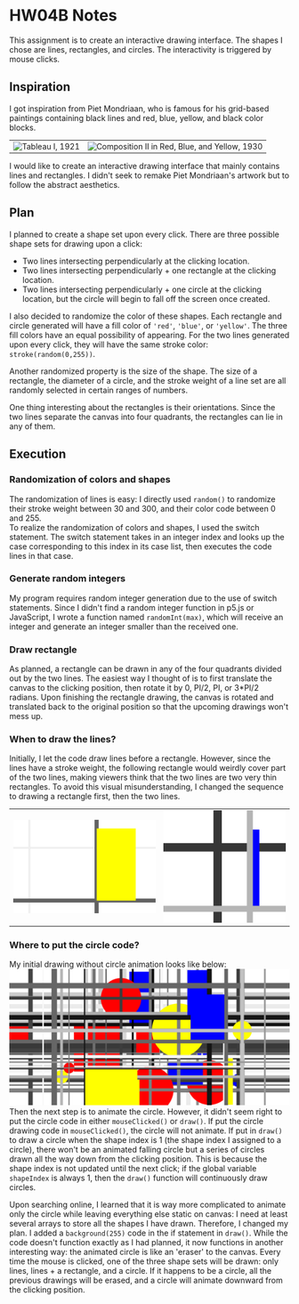 # HW04B Notes

This assignment is to create an interactive drawing interface. The shapes I chose are lines, rectangles, and circles. The interactivity is triggered by mouse clicks. 

## Inspiration
I got inspiration from Piet Mondriaan, who is famous for his grid-based paintings containing black lines and red, blue, yellow, and black color blocks. 
<table>
  <tr>
    <td>
      <img src='https://upload.wikimedia.org/wikipedia/commons/thumb/3/36/Tableau_I%2C_by_Piet_Mondriaan.jpg/800px-Tableau_I%2C_by_Piet_Mondriaan.jpg' alt='Tableau I, 1921'>
    </td>
    <td>
      <img src='https://upload.wikimedia.org/wikipedia/commons/thumb/a/a4/Piet_Mondriaan%2C_1930_-_Mondrian_Composition_II_in_Red%2C_Blue%2C_and_Yellow.jpg/1024px-Piet_Mondriaan%2C_1930_-_Mondrian_Composition_II_in_Red%2C_Blue%2C_and_Yellow.jpg' alt='Composition II in Red, Blue, and Yellow, 1930'>
    </td>
  </tr>
</table>

I would like to create an interactive drawing interface that mainly contains lines and rectangles. I didn't seek to remake Piet Mondriaan's artwork but to follow the abstract aesthetics. 

## Plan

I planned to create a shape set upon every click. There are three possible shape sets for drawing upon a click: 
- Two lines intersecting perpendicularly at the clicking location.
- Two lines intersecting perpendicularly + one rectangle at the clicking location.
- Two lines intersecting perpendicularly + one circle at the clicking location, but the circle will begin to fall off the screen once created. 

I also decided to randomize the color of these shapes. Each rectangle and circle generated will have a fill color of `'red'`, `'blue'`, or `'yellow'`. The three fill colors have an equal possibility of appearing. For the two lines generated upon every click, they will have the same stroke color: `stroke(random(0,255))`. 

Another randomized property is the size of the shape. The size of a rectangle, the diameter of a circle, and the stroke weight of a line set are all randomly selected in certain ranges of numbers. 

One thing interesting about the rectangles is their orientations. Since the two lines separate the canvas into four quadrants, the rectangles can lie in any of them. 

## Execution
### Randomization of colors and shapes
The randomization of lines is easy: I directly used `random()` to randomize their stroke weight between 30 and 300, and their color code between 0 and 255.  
To realize the randomization of colors and shapes, I used the switch statement. The switch statement takes in an integer index and looks up the case corresponding to this index in its case list, then executes the code lines in that case. 

### Generate random integers
My program requires random integer generation due to the use of switch statements. Since I didn't find a random integer function in p5.js or JavaScript, I wrote a function named `randomInt(max)`, which will receive an integer and generate an integer smaller than the received one. 

### Draw rectangle
As planned, a rectangle can be drawn in any of the four quadrants divided out by the two lines. The easiest way I thought of is to first translate the canvas to the clicking position, then rotate it by 0, PI/2, PI, or 3*PI/2 radians. Upon finishing the rectangle drawing, the canvas is rotated and translated back to the original position so that the upcoming drawings won't mess up. 

### When to draw the lines? 
Initially, I let the code draw lines before a rectangle. However, since the lines have a stroke weight, the following rectangle would weirdly cover part of the two lines, making viewers think that the two lines are two very thin rectangles. To avoid this visual misunderstanding, I changed the sequence to drawing a rectangle first, then the two lines. 
<table>
  <tr>
    <td>
      <img src='./hw04b-3.png' alt='hw04b-3.png'>
    </td>
    <td>
      <img src='./hw04b-2.png' alt='hw04b-2.png'>
    </td>
  </tr>
</table>

### Where to put the circle code?
My initial drawing without circle animation looks like below: 
![initial drawing](./hw04b-1.png)
Then the next step is to animate the circle. However, it didn't seem right to put the circle code in either `mouseClicked()` or `draw()`. If put the circle drawing code in `mouseClicked()`, the circle will not animate. If put in `draw()` to draw a circle when the shape index is 1 (the shape index I assigned to a circle), there won't be an animated falling circle but a series of circles drawn all the way down from the clicking position. This is because the shape index is not updated until the next click; if the global variable `shapeIndex` is always 1, then the `draw()` function will continuously draw circles. 

Upon searching online, I learned that it is way more complicated to animate only the circle while leaving everything else static on canvas: I need at least several arrays to store all the shapes I have drawn. Therefore, I changed my plan. I added a `background(255)` code in the if statement in `draw()`. While the code doesn't function exactly as I had planned, it now functions in another interesting way: the animated circle is like an 'eraser' to the canvas. Every time the mouse is clicked, one of the three shape sets will be drawn: only lines, lines + a rectangle, and a circle. If it happens to be a circle, all the previous drawings will be erased, and a circle will animate downward from the clicking position. 
